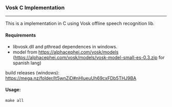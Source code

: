 ### Vosk C Implementation
-------------
This is a implementation in C using Vosk offline speech recognition lib.
#### Requirements
- libvosk.dll and pthread dependences in windows.
- model from https://alphacephei.com/vosk/models (https://alphacephei.com/vosk/models/vosk-model-small-es-0.3.zip for spanish lang)


build releases (windows): https://mega.nz/folder/It5wnZiD#nHIueuUh69cxFDb5THJ9BA
#### Usage:
`make all`
